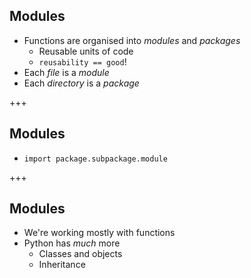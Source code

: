 ## Modules
* Functions are organised into *modules* and *packages*
  * Reusable units of code
  * `reusability == good`!
* Each *file* is a *module*
* Each *directory* is a *package*

+++
## Modules
* `import package.subpackage.module`

+++
## Modules
* We're working mostly with functions
* Python has *much* more
  * Classes and objects
  * Inheritance